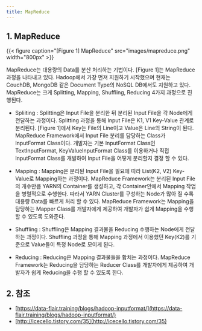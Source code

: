 ```yaml
---
title: MapReduce
---
```


## 1. MapReduce

{{< figure caption="[Figure 1] MapReduce" src="images/mapreduce.png" width="800px" >}}

MapReduce는 대용량의 Data를 분산 처리하는 기법이다. [Figure 1]는 MapReduce 과정을 나타내고 있다. Hadoop에서 가장 먼져 지원하기 시작했으며 현재는 CouchDB, MongoDB 같은 Document Type의 NoSQL DB에서도 지원하고 있다. MapReduce는 크게 Splitting, Mapping, Shuffling, Reducing 4가지 과정으로 진행된다.

* Spliiting : Splitting은 Input File을 분리한 뒤 분리된 Input File을 각 Node에게 전달하는 과정이다. Splitting 과정을 통해 Input File은 K1, V1 Key-Value 관계로 분리된다. [Figure 1]에서 Key는 File의 Line이고 Value은 Line의 String이 된다. MapReduce Framework에서 Input File 분리를 담당하는 Class가 InputFormat Class이다. 개발자는 기본 InputFormat Class인 TextInputFormat, KeyValueInputFormat Class를 이용하거나 직접 InputFormat Class를 개발하여 Input File을 어떻게 분리할지 결정 할 수 있다.

* Mapping : Mapping은 분리된 Input File을 필요에 따라 List(K2, V2) Key-Value로 Mapping하는 과정이다. MapReduce Framework는 분리된 Input File의 개수만큼 YARN의 Container를 생성하고, 각 Container안에서 Mapping 작업을 병렬적으로 수행한다. 따라서 YARN Cluster를 구성하는 Node가 많아 질 수록 대용량 Data를 빠르게 처리 할 수 있다. MapReduce Framework는 Mapping을 담당하는 Mapper Class를 개발자에게 제공하여 개발자가 쉽게 Mapping을 수행 할 수 있도록 도와준다.

* Shuffling : Shuffling은 Mapping 결과물을 Reducing 수행하는 Node에게 전달하는 과정이다. Shuffling 과정을 통해 Mapping 과정에서 이용했던 Key(K2)를 기준으로 Value들이 특정 Node로 모이게 된다.

* Reducing : Reducing은 Mapping 결과물들을 합치는 과정이다. MapReduce Framework는 Reducing을 담당하는 Reducer Class를 개발자에게 제공하여 개발자가 쉽게 Reducing을 수행 할 수 있도록 한다.

## 2. 참조

* [https://data-flair.training/blogs/hadoop-inputformat/](https://data-flair.training/blogs/hadoop-inputformat/)
* [http://icecello.tistory.com/35](http://icecello.tistory.com/35)
